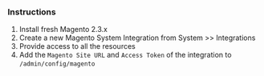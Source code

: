 ### Instructions

1. Install fresh Magento 2.3.x
2. Create a new Magento System Integration from System >> Integrations
3. Provide access to all the resources
4. Add the `Magento Site URL` and `Access Token` of the 
integration to `/admin/config/magento`
